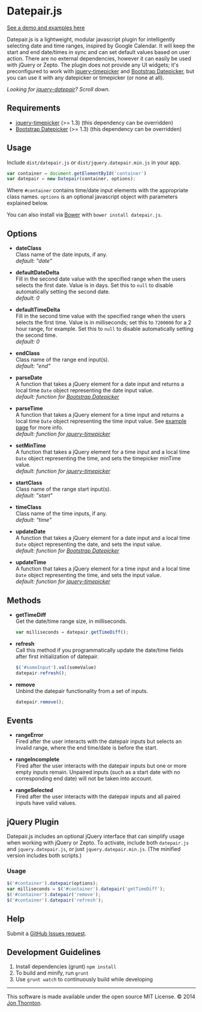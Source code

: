 # Datepair.js

[See a demo and examples here](http://jonthornton.github.com/Datepair.js)

Datepair.js is a lightweight, modular javascript plugin for intelligently selecting date and time ranges, inspired by Google Calendar. It will keep the start and end date/times in sync and can set default values based on user action. There are no external dependencies, however it can easily be used with jQuery or Zepto. The plugin does not provide any UI widgets; it's preconfigured to work with [jquery-timepicker](https://github.com/jonthornton/jquery-timepicker) and [Bootstrap Datepicker](https://github.com/eternicode/bootstrap-datepicker), but you can use it with any datepicker or timepicker (or none at all).

*Looking for [jquery-datepair](#jquery-plugin)? Scroll down.*

## Requirements

* [jquery-timepicker](https://github.com/jonthornton/jquery-timepicker) (>= 1.3) (this dependency can be overridden)
* [Bootstrap Datepicker](https://github.com/eternicode/bootstrap-datepicker) (>= 1.3) (this dependency can be overridden)

## Usage

Include `dist/datepair.js` or `dist/jquery.datepair.min.js` in your app.

```javascript
var container = document.getElementById('container')
var datepair = new Datepair(container, options);
```

Where ```#container``` contains time/date input elements with the appropriate class names. ```options``` is an optional javascript object with parameters explained below.

You can also install via [Bower](http://bower.io/) with `bower install datepair.js`.

## Options

- **dateClass**  
Class name of the date inputs, if any.  
*default: "date"*

- **defaultDateDelta**  
Fill in the second date value with the specified range when the users selects the first date. Value is in days. Set this to ```null``` to disable automatically setting the second date.  
*default: 0*

- **defaultTimeDelta**  
Fill in the second time value with the specified range when the users selects the first time. Value is in milliseconds; set this to ```7200000``` for a 2 hour range, for example. Set this to ```null``` to disable automatically setting the second time.  
*default: 0*

- **endClass**  
Class name of the range end input(s).  
*default: "end"*

- **parseDate**  
A function that takes a jQuery element for a date input and returns a local time ```Date``` object representing the date input value.  
*default: function for [Bootstrap Datepicker](https://github.com/eternicode/bootstrap-datepicker)*

- **parseTime**  
A function that takes a jQuery element for a time input and returns a local time ```Date``` object representing the time input value. See [example page](http://jonthornton.github.com/Datepair.js) for more info.  
*default: function for [jquery-timepicker](https://github.com/jonthornton/jquery-timepicker)*

- **setMinTime**  
A function that takes a jQuery element for a time input and a local time ```Date``` object representing the time, and sets the timepicker minTime value.  
*default: function for [jquery-timepicker](https://github.com/jonthornton/jquery-timepicker)*

- **startClass**  
Class name of the range start input(s).  
*default: "start"*

- **timeClass**  
Class name of the time inputs, if any.  
*default: "time"*

- **updateDate**  
A function that takes a jQuery element for a date input and a local time ```Date``` object representing the date, and sets the input value.  
*default: function for [Bootstrap Datepicker](https://github.com/eternicode/bootstrap-datepicker)*

- **updateTime**  
A function that takes a jQuery element for a time input and a local time ```Date``` object representing the time, and sets the input value.  
*default: function for [jquery-timepicker](https://github.com/jonthornton/jquery-timepicker)*


## Methods

- **getTimeDiff**  
Get the date/time range size, in milliseconds.

	```javascript
	var milliseconds = datepair.getTimeDiff();
	```

- **refresh**  
Call this method if you programmatically update the date/time fields after first initialization of datepair.  

	```javascript
	$('#someInput').val(someValue)
	datepair.refresh();
	```

- **remove**  
Unbind the datepair functionality from a set of inputs.  

	```javascript
	datepair.remove();
	``` 

## Events

- **rangeError**  
Fired after the user interacts with the datepair inputs but selects an invalid range, where the end time/date is before the start.

- **rangeIncomplete**  
Fired after the user interacts with the datepair inputs but one or more empty inputs remain. Unpaired inputs (such as a start date with no corresponding end date) will not be taken into account.

- **rangeSelected**  
Fired after the user interacts with the datepair inputs and all paired inputs have valid values.

## jQuery Plugin

Datepair.js includes an optional jQuery interface that can simplify usage when working with jQuery or Zepto. To activate, include both `datepair.js` and `jquery.datepair.js`, or just `jquery.datepair.min.js`. (The minified version includes both scripts.)

### Usage

```javascript
$('#container').datepair(options);
var milliseconds = $('#container').datepair('getTimeDiff');
$('#container').datepair('remove');
$('#container').datepair('refresh');
```

## Help

Submit a [GitHub Issues request](https://github.com/jonthornton/Datepair.js/issues/new).

## Development Guidelines

1. Install dependencies (grunt) `npm install`
2. To build and minify, run `grunt`
3. Use `grunt watch` to continuously build while developing

- - -

This software is made available under the open source MIT License. &copy; 2014 [Jon Thornton](http://www.jonthornton.com).
